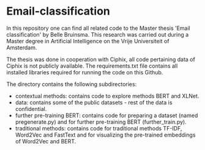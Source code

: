 # Email-classification

In this repository one can find all related code to the Master thesis 'Email classification' by Belle Bruinsma. This research was carried out during a Master degree in Artificial Intelligence on the Vrije Universiteit of Amsterdam.

The thesis was done in cooperation with Ciphix, all code pertaining data of Ciphix is not publicly available. The requirements.txt file contains all installed libraries required for running the code on this Github.

The directory contains the following subdirectories:

- contextual methods: contains code to explore methods BERT and XLNet.
- data: contains some of the public datasets - rest of the data is confidential.
- further pre-training BERT: contains code for preparing a dataset (named pregenerate.py) and for further pre-training BERT (further_train.py).
- traditional methods: contains code for traditional methods TF-IDF, Word2Vec and FastText and for visualizing the pre-trained embeddings of Word2Vec and BERT.
